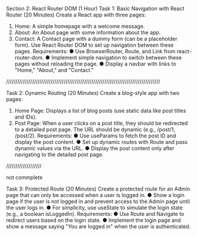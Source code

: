 Section 2: React Router DOM (1 Hour)
Task 1: Basic Navigation with React Router (20 Minutes)
Create a React app with three pages:
1. Home: A simple homepage with a welcome message.
2. About: An About page with some information about the app.
3. Contact: A Contact page with a dummy form (can be a placeholder form).
Use React Router DOM to set up navigation between these pages.
Requirements:
● Use BrowserRouter, Route, and Link from react-router-dom.
● Implement simple navigation to switch between these pages without reloading the
page.
● Display a navbar with links to "Home," "About," and "Contact."


///////////////////////////////////////////////////////////////////////////////////

Task 2: Dynamic Routing (20 Minutes)
Create a blog-style app with two pages:
1. Home Page: Displays a list of blog posts (use static data like post titles and IDs).
2. Post Page: When a user clicks on a post title, they should be redirected to a detailed
post page. The URL should be dynamic (e.g., /post/1, /post/2).
Requirements:
● Use useParams to fetch the post ID and display the post content.
● Set up dynamic routes with Route and pass dynamic values via the URL.
● Display the post content only after navigating to the detailed post page.

///////////////////

not commplete

Task 3: Protected Route (20 Minutes)
Create a protected route for an Admin page that can only be accessed when a user is
logged in.
● Show a login page if the user is not logged in and prevent access to the Admin page
until the user logs in.
● For simplicity, use useState to simulate the login state (e.g., a boolean
isLoggedIn).
Requirements:
● Use Route and Navigate to redirect users based on the login state.
● Implement the login page and show a message saying "You are logged in" when the
user is authenticated.